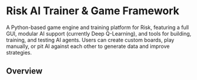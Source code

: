 # Risk AI Trainer & Game Framework

A Python-based game engine and training platform for Risk, featuring a full GUI, modular AI support (currently Deep Q-Learning), and tools for building, training, and testing AI agents. Users can create custom boards, play manually, or pit AI against each other to generate data and improve strategies.

## Overview

